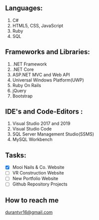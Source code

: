 ## Languages: 
1) C# 
2) HTML5, CSS, JavaScript
3) Ruby 
4) SQL

## Frameworks and Libraries:
1) .NET Framework
2) .NET Core 
3) ASP.NET MVC and Web API 
4) Universal Windows Platform(UWP) 
5) Ruby On Rails 
6) jQuery 
7) Bootstrap

## IDE's and Code-Editors :
1) Visual Studio 2017 and 2019
2) Visual Studio Code
3) SQL Server Management Studio(SSMS) 
4) MySQL Workbench 

## Tasks: 
  - [x] Mooi Nails & Co. Website
  - [ ] VR Construction Website
  - [ ] New Portfolio Website
  - [ ] Github Repository Projects

## How to reach me
durantvr16@gmail.com
